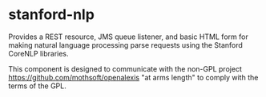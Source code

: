 stanford-nlp
============

Provides a REST resource, JMS queue listener,         and basic HTML form for making natural language processing         parse requests using the Stanford CoreNLP libraries.

This component is designed to communicate with the non-GPL project https://github.com/mothsoft/openalexis "at arms length" to comply with the terms of the GPL.